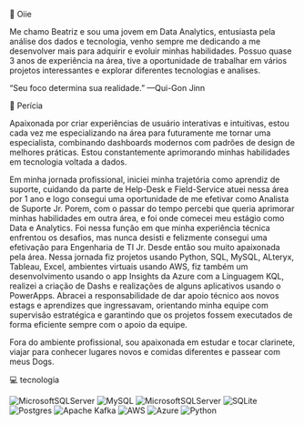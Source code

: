 👋 Oiie

Me chamo Beatriz e sou uma jovem em  Data Analytics, entusiasta pela análise dos dados e tecnologia, venho sempre me dedicando a me desenvolver mais para adquirir e evoluir minhas habilidades.
Possuo quase 3 anos de experiência na área, tive a oportunidade de trabalhar em vários projetos interessantes e explorar diferentes tecnologias e analises.

“Seu foco determina sua realidade.” —Qui-Gon Jinn

🚀 Perícia

Apaixonada por criar experiências de usuário interativas e intuitivas, estou cada vez me especializando na área para futuramente me tornar uma especialista, combinando dashboards modernos com padrões de design de melhores práticas. Estou constantemente aprimorando minhas habilidades em tecnologia voltada a dados. 

Em minha jornada profissional, iniciei minha trajetória como aprendiz de suporte, cuidando da parte de Help-Desk e Field-Service atuei nessa área por 1 ano e logo consegui uma oportunidade de me efetivar como Analista de Suporte Jr. Porem, com o passar do tempo percebi que queria aprimorar minhas habilidades em outra área, e foi onde comecei meu estágio como Data e Analytics. Foi nessa função em que minha experiência técnica enfrentou os desafios, mas nunca desisti e felizmente consegui uma efetivação para Engenharia de TI Jr. Desde então sou muito apaixonada pela área. Nessa jornada fiz projetos usando Python, SQL, MySQL, ALteryx, Tableau, Excel, ambientes virtuais usando AWS, fiz também um desenvolvimento usando o app Insights da Azure com a Linguagem KQL, realizei a criação de Dashs e realizações de alguns aplicativos usando o PowerApps. Abracei a responsabilidade de dar apoio técnico aos novos estags e aprendizes que ingressavam, orientando minha equipe com supervisão estratégica e garantindo que os projetos fossem executados de forma eficiente sempre com o apoio da equipe.

Fora do ambiente profissional, sou apaixonada em estudar e tocar clarinete, viajar para conhecer lugares novos e comidas diferentes e passear com meus Dogs.

💻 tecnologia

![MicrosoftSQLServer](https://img.shields.io/badge/Microsoft%20SQL%20Server-CC2927?style=for-the-badge&logo=microsoft%20sql%20server&logoColor=white)  ![MySQL](https://img.shields.io/badge/mysql-4479A1.svg?style=for-the-badge&logo=mysql&logoColor=white)  ![MicrosoftSQLServer](https://img.shields.io/badge/Microsoft%20SQL%20Server-CC2927?style=for-the-badge&logo=microsoft%20sql%20server&logoColor=white)  ![SQLite](https://img.shields.io/badge/sqlite-%2307405e.svg?style=for-the-badge&logo=sqlite&logoColor=white)  ![Postgres](https://img.shields.io/badge/postgres-%23316192.svg?style=for-the-badge&logo=postgresql&logoColor=white)  ![Apache Kafka](https://img.shields.io/badge/Apache%20Kafka-000?style=for-the-badge&logo=apachekafka)  ![AWS](https://img.shields.io/badge/AWS-%23FF9900.svg?style=for-the-badge&logo=amazon-aws&logoColor=white)  ![Azure](https://img.shields.io/badge/azure-%230072C6.svg?style=for-the-badge&logo=microsoftazure&logoColor=white)  ![Python](https://img.shields.io/badge/python-3670A0?style=for-the-badge&logo=python&logoColor=ffdd54)
